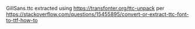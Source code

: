 GillSans.ttc extracted using https://transfonter.org/ttc-unpack per https://stackoverflow.com/questions/15455895/convert-or-extract-ttc-font-to-ttf-how-to
